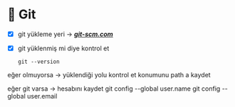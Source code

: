# 📂 Git
 
- [x] git yükleme yeri -> [**_git-scm.com_**](https://git-scm.com/downloads/win)

- [x] git yüklenmiş mi diye kontrol et <pre><code>git --version </code></pre>
	

eğer olmuyorsa -> 
	yüklendiği yolu kontrol et 
	konumunu path a kaydet

eğer git varsa -> 
	hesabını kaydet 
	git config --global user.name
	git config --global user.email

